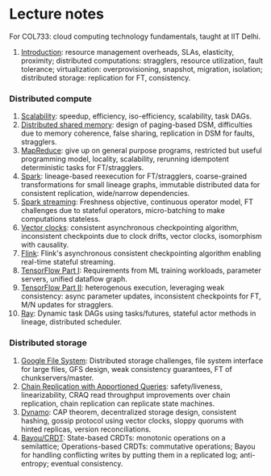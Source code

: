 # Lecture notes 
For COL733: cloud computing technology fundamentals, taught at IIT Delhi.

1. [Introduction](./why-cloud.md): resource management overheads, SLAs,
elasticity, proximity; distributed computations: stragglers, resource
utilization, fault tolerance; virtualization: overprovisioning, snapshot,
migration, isolation; distributed storage: replication for FT, consistency.

### Distributed compute
1. [Scalability](./compute-scalability.md): speedup, efficiency, iso-efficiency,
scalability, task DAGs.
2. [Distributed shared memory](./compute-dsm.md): design of paging-based DSM,
difficulties due to memory coherence, false sharing, replication in DSM for
faults, stragglers.
3. [MapReduce](./compute-mr.md): give up on general purpose programs, restricted
but useful programming model, locality, scalability, rerunning idempotent
deterministic tasks for FT/stragglers.
4. [Spark](./compute-rdd.md): lineage-based reexecution for FT/stragglers,
coarse-grained transformations for small lineage graphs, immutable distributed
data for consistent replication, wide/narrow dependencies.
5. [Spark streaming](./compute-dstreams.md): Freshness objective, continuous
operator model, FT challenges due to stateful operators, micro-batching to make
computations stateless.
6. [Vector clocks](./compute-vc.md): consistent asynchronous checkpointing
algorithm, inconsistent checkpoints due to clock drifts, vector clocks,
isomorphism with causality.
7. [Flink](./compute-flink.md): Flink's asynchronous consistent checkpointing
algorithm enabling real-time stateful streaming.
8. [TensorFlow Part I](./compute-tf-graph.md): Requirements from ML training
workloads, parameter servers, unified dataflow graph.
9. [TensorFlow Part II](./compute-tf): heterogenous execution, leveraging weak
consistency: async parameter updates, inconsistent checkpoints for FT, M/N
updates for stragglers.
10. [Ray](./compute-ray): Dynamic task DAGs using tasks/futures, stateful actor
methods in lineage, distributed scheduler. 

### Distributed storage
1. [Google File System](./storage-gfs.md): Distributed storage challenges, file
system interface for large files, GFS design, weak consistency guarantees, FT of
chunkservers/master.
2. [Chain Replication with Apportioned Queries](./storage-craq.md): safety/liveness,
linearizability, CRAQ read throughput improvements over chain replication, chain
replication can replicate state machines.
3. [Dynamo](./storage-dynamo.md): CAP theorem, decentralized storage design,
consistent hashing, gossip protocol using vector clocks, sloppy quorums with
hinted replicas, version reconciliations.
4. [Bayou/CRDT](./storage-ec.md): State-based CRDTs: monotonic operations on a 
semilattice; Operations-based CRDTs: commutative operations; Bayou for handling
conflicting writes by putting them in a replicated log; anti-entropy; eventual
consistency.